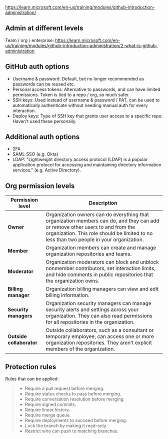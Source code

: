 https://learn.microsoft.com/en-us/training/modules/github-introduction-administration/

## Admin at different levels

Team / org / enterprise: https://learn.microsoft.com/en-us/training/modules/github-introduction-administration/2-what-is-github-administration

## GitHub auth options

- Username & password: Default, but no longer recommended as passwords can be reused etc.
- Personal access tokens: Alternative to passwords, and can have limited permissions. Token is tied to a repo / org, so much safer.
- SSH keys: Used instead of username & password / PAT, can be used to automatically authenticate without needing manual auth for every interaction.
- Deploy keys: Type of SSH key that grants user access to a specific repo. Haven't used these personally.

## Additional auth options

- 2FA
- SAML SSO (e.g. Okta)
- LDAP: "Lightweight directory access protocol (LDAP) is a popular application protocol for accessing and maintaining directory information services." (e.g. Active Directory).

## Org permission levels

| **Permission level**     | **Description**                                                                                                                                                                                                           |
| ------------------------ | ------------------------------------------------------------------------------------------------------------------------------------------------------------------------------------------------------------------------- |
| **Owner**                | Organization owners can do everything that organization members can do, and they can add or remove other users to and from the organization. This role should be limited to no less than two people in your organization. |
| **Member**               | Organization members can create and manage organization repositories and teams.                                                                                                                                           |
| **Moderator**            | Organization moderators can block and unblock nonmember contributors, set interaction limits, and hide comments in public repositories that the organization owns.                                                        |
| **Billing manager**      | Organization billing managers can view and edit billing information.                                                                                                                                                      |
| **Security managers**    | Organization security managers can manage security alerts and settings across your organization. They can also read permissions for all repositories in the organization.                                                 |
| **Outside collaborator** | Outside collaborators, such as a consultant or temporary employee, can access one or more organization repositories. They aren't explicit members of the organization.                                                    |

## Protection rules

Rules that can be applied:

> - Require a pull request before merging.
> - Require status checks to pass before merging.
> - Require conversation resolution before merging.
> - Require signed commits.
> - Require linear history.
> - Require merge queue.
> - Require deployments to succeed before merging.
> - Lock the branch by making it read-only.
> - Restrict who can push to matching branches.
